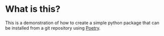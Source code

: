# What is this?

This is a demonstration of how to create a simple python package that can be installed from a git repository using [Poetry](https://python-poetry.org/).
